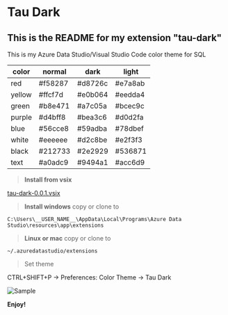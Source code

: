 # Tau Dark
## This is the README for my extension "tau-dark"
This is my Azure Data Studio/Visual Studio Code color theme for SQL


|color|normal|dark|light|
|-|-|-|-|
|red|#f58287|#d8726c|#e7a8ab|
|yellow|#ffcf7d|#e0b064|#eedda4|
|green|#b8e471|#a7c05a|#bcec9c|
|purple|#d4bff8|#bea3c6|#d0d2fa|
|blue|#56cce8|#59adba|#78dbef|
|white|#eeeeee|#d2c8be|#e2f3f3|
|black|#212733|#2e2929|#536871|
|text|#a0adc9|#9494a1|#acc6d9|

> **Install from vsix**

[tau-dark-0.0.1.vsix](tau-dark-0.0.1.vsix)

> **Install windows**
copy or clone to

```C:\Users\__USER_NAME__\AppData\Local\Programs\Azure Data Studio\resources\app\extensions```

> **Linux or mac** copy or clone to

```~/.azuredatastudio/extensions```

> Set theme

CTRL+SHIFT+P -> Preferences: Color Theme -> Tau Dark

![Sample](https://github.com/taranttini/tau-dark-theme-ads/blob/master/screen.png)

**Enjoy!**

